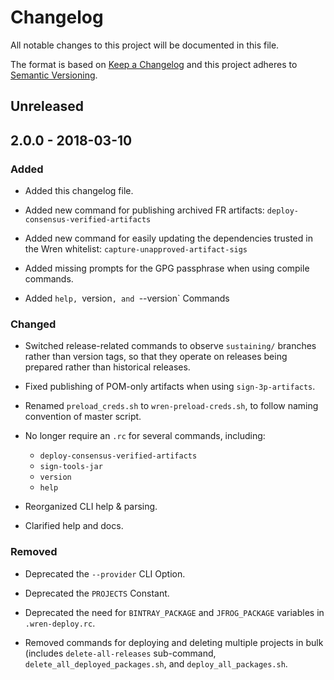 # Changelog
All notable changes to this project will be documented in this file.

The format is based on [Keep a Changelog](http://keepachangelog.com/en/1.0.0/)
and this project adheres to
[Semantic Versioning](http://semver.org/spec/v2.0.0.html).

## Unreleased

## 2.0.0 - 2018-03-10
### Added
- Added this changelog file.

- Added new command for publishing archived FR artifacts:
  `deploy-consensus-verified-artifacts`

- Added new command for easily updating the dependencies trusted in the Wren
  whitelist: `capture-unapproved-artifact-sigs`

- Added missing prompts for the GPG passphrase when using compile commands.
  
- Added `help, `version`, and `--version` Commands

### Changed
- Switched release-related commands to observe `sustaining/` branches rather
  than version tags, so that they operate on releases being prepared rather
  than historical releases.

- Fixed publishing of POM-only artifacts when using `sign-3p-artifacts`.

- Renamed `preload_creds.sh` to `wren-preload-creds.sh`, to follow naming
  convention of master script.
  
- No longer require an `.rc` for several commands, including:
  - `deploy-consensus-verified-artifacts`
  - `sign-tools-jar`
  - `version`
  - `help`

- Reorganized CLI help & parsing.

- Clarified help and docs.

### Removed
- Deprecated the `--provider` CLI Option.

- Deprecated the `PROJECTS` Constant.

- Deprecated the need for `BINTRAY_PACKAGE` and `JFROG_PACKAGE` variables in
  `.wren-deploy.rc`.

- Removed commands for deploying and deleting multiple projects in bulk
  (includes `delete-all-releases` sub-command,
  `delete_all_deployed_packages.sh`, and `deploy_all_packages.sh`.
